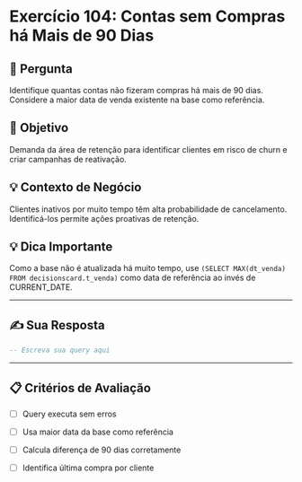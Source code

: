 # Exercício 104: Contas sem Compras há Mais de 90 Dias

## 📝 Pergunta

Identifique quantas contas não fizeram compras há mais de 90 dias. Considere a maior data de venda existente na base como referência.

## 🎯 Objetivo

Demanda da área de retenção para identificar clientes em risco de churn e criar campanhas de reativação.

## 💡 Contexto de Negócio

Clientes inativos por muito tempo têm alta probabilidade de cancelamento. Identificá-los permite ações proativas de retenção.

## 💡 Dica Importante

Como a base não é atualizada há muito tempo, use `(SELECT MAX(dt_venda) FROM decisionscard.t_venda)` como data de referência ao invés de CURRENT_DATE.

---

## ✍️ Sua Resposta

```sql
-- Escreva sua query aqui


```

---

## 📋 Critérios de Avaliação

- [ ] Query executa sem erros
- [ ] Usa maior data da base como referência
- [ ] Calcula diferença de 90 dias corretamente
- [ ] Identifica última compra por cliente

